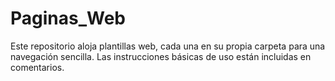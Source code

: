 # Paginas_Web
Este repositorio aloja plantillas web, cada una en su propia carpeta para una navegación sencilla. Las instrucciones básicas de uso están incluidas en comentarios.
